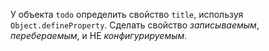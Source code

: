 У объекта `todo` определить свойство `title`, используя `Object.defineProperty`.
Сделать свойство *записываемым*, *перебераемым*, и НЕ *конфигурируемым*.